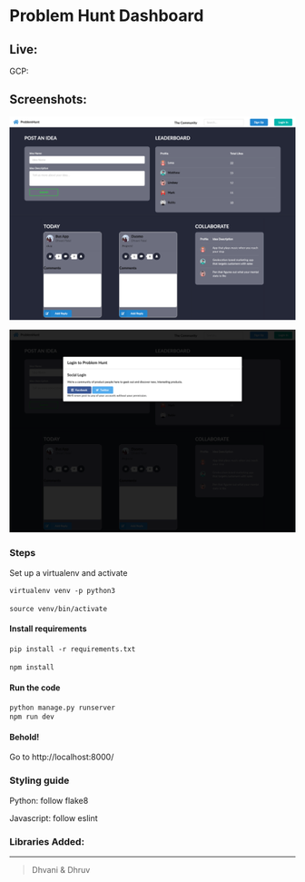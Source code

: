 # Problem Hunt Dashboard

## Live:

GCP:

## Screenshots:

![](https://github.com/Dhvani35729/Problem-Hunt-Dashboard/blob/master/screenshots/problemhunt_screenshot_1.png)

![](https://github.com/Dhvani35729/Problem-Hunt-Dashboard/blob/master/screenshots/problemhunt_screenshot_2.png)

### Steps

Set up a virtualenv and activate

    virtualenv venv -p python3

    source venv/bin/activate

#### Install requirements

    pip install -r requirements.txt

    npm install

#### Run the code

    python manage.py runserver
    npm run dev

#### Behold!

Go to http://localhost:8000/

### Styling guide

Python: follow flake8

Javascript: follow eslint

### Libraries Added:

---

> Dhvani & Dhruv

